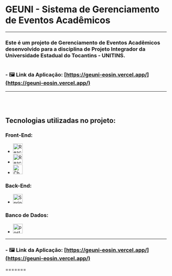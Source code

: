 # GEUNI - Sistema de Gerenciamento de Eventos Acadêmicos

<hr/>

### Este é um projeto de Gerenciamento de Eventos Acadêmicos desenvolvido para a disciplina de Projeto Integrador da Universidade Estadual do Tocantins - UNITINS.
#

### - 🖼️ Link da Aplicação: [https://geuni-eosin.vercel.app/](https://geuni-eosin.vercel.app/)

<hr/>

<br/>
<br/>

## Tecnologias utilizadas no projeto:
### Front-End:
- <img src="https://img.shields.io/badge/-ReactJs-blue?logo=react&logoColor=white&style=flat-square&logoWidth=30" alt="ReactJs" height="30"/>
- <img src="https://img.shields.io/badge/-Next.Js-black?logo=nextdotjs&logoColor=white&style=flat-square&logoWidth=30" alt="ReactJs" height="30">
- <img src="https://img.shields.io/badge/-Chakra Ui-75ae4c?logo=chakraui&logoColor=white&style=flat-square&logoWidth=30" alt="Chakra Ui" height="30"/>

### Back-End:
- <img src="https://img.shields.io/badge/-Spring-5a9334?logo=spring&logoColor=white&style=flat-square&logoWidth=30" alt="Spring" height="30"/>

### Banco de Dados:
- <img src="https://img.shields.io/badge/-PostgreSQL-4169E1?logo=postgresql&logoColor=white&style=flat-square&logoWidth=30" alt="postgresql" height="30"/>

<hr/>

### - 🖼️ Link da Aplicação: [https://geuni-eosin.vercel.app/](https://geuni-eosin.vercel.app/)
=======